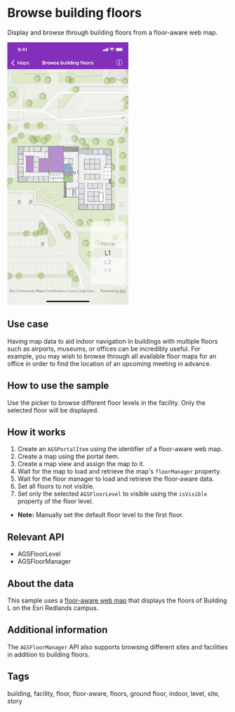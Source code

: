 # Browse building floors

Display and browse through building floors from a floor-aware web map.

![Browse building floors](browse-building-floors.png)

## Use case

Having map data to aid indoor navigation in buildings with multiple floors such as airports, museums, or offices can be incredibly useful. For example, you may wish to browse through all available floor maps for an office in order to find the location of an upcoming meeting in advance.

## How to use the sample

Use the picker to browse different floor levels in the facility. Only the selected floor will be displayed.

## How it works

1. Create an `AGSPortalItem` using the identifier of a floor-aware web map.
2. Create a map using the portal item.
3. Create a map view and assign the map to it.
4. Wait for the map to load and retrieve the map's `floorManager` property.
5. Wait for the floor manager to load and retrieve the floor-aware data.
6. Set all floors to not visible.
7. Set only the selected `AGSFloorLevel` to visible using the `isVisible` property of the floor level.
* **Note:** Manually set the default floor level to the first floor.

## Relevant API

* AGSFloorLevel
* AGSFloorManager

## About the data

This sample uses a [floor-aware web map](https://arcgis.com/home/item.html?id=f133a698536f44c8884ad81f80b6cfc7) that displays the floors of Building L on the Esri Redlands campus.

## Additional information

The `AGSFloorManager` API also supports browsing different sites and facilities in addition to building floors.

## Tags

building, facility, floor, floor-aware, floors, ground floor, indoor, level, site, story
